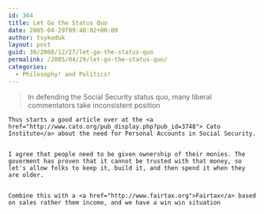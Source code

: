 ```yaml
---
id: 364
title: Let Go the Status Quo
date: 2005-04-29T09:48:02+00:00
author: tsykoduk
layout: post
guid: 30/2008/12/27/let-go-the-status-quo
permalink: /2005/04/29/let-go-the-status-quo/
categories:
  - Philosophy! and Politics!
---
```

<blockquote>In defending the Social Security status quo, many liberal commentators take inconsistent position</blockquote>

	Thus starts a good article over at the <a href="http://www.cato.org/pub_display.php?pub_id=3748"> Cato Institute</a> about the need for Personal Accounts in Social Security.


	I agree that people need to be given ownership of their monies. The goverment has proven that it cannot be trusted with that money, so let's allow folks to keep it, build it, and then spend it when they are older.


	Combine this with a <a href="http://www.fairtax.org">Fairtax</a> based on sales rather them income, and we have a win win situation